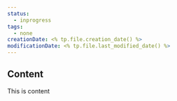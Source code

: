 ```yaml
---
status:
  - inprogress
tags:
  - none
creationDate: <% tp.file.creation_date() %>
modificationDate: <% tp.file.last_modified_date() %>
---
```


## Content

This is content
